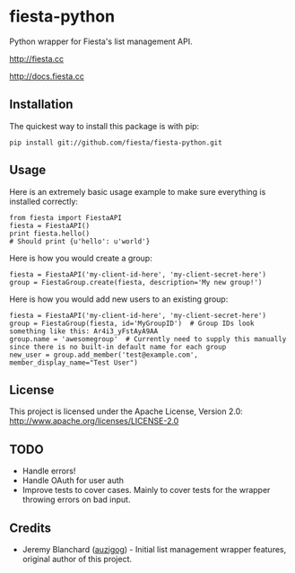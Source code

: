 # fiesta-python

Python wrapper for Fiesta's list management API.

http://fiesta.cc

http://docs.fiesta.cc

## Installation
The quickest way to install this package is with pip:

    pip install git://github.com/fiesta/fiesta-python.git

## Usage

Here is an extremely basic usage example to make sure everything is installed correctly:

    from fiesta import FiestaAPI
    fiesta = FiestaAPI()
    print fiesta.hello()
    # Should print {u'hello': u'world'}

Here is how you would create a group:

    fiesta = FiestaAPI('my-client-id-here', 'my-client-secret-here')
    group = FiestaGroup.create(fiesta, description='My new group!')

Here is how you would add new users to an existing group:

    fiesta = FiestaAPI('my-client-id-here', 'my-client-secret-here')
    group = FiestaGroup(fiesta, id='MyGroupID')  # Group IDs look something like this: Ar4i3_yFstAyA9AA
    group.name = 'awesomegroup'  # Currently need to supply this manually since there is no built-in default name for each group
    new_user = group.add_member('test@example.com', member_display_name="Test User")

## License

This project is licensed under the Apache License, Version 2.0: http://www.apache.org/licenses/LICENSE-2.0

## TODO

  * Handle errors!
  * Handle OAuth for user auth
  * Improve tests to cover cases. Mainly to cover tests for the wrapper throwing errors on bad input.

## Credits

  * Jeremy Blanchard ([auzigog](https://github.com/auzigog)) - Initial list management wrapper features, original author of this project.
